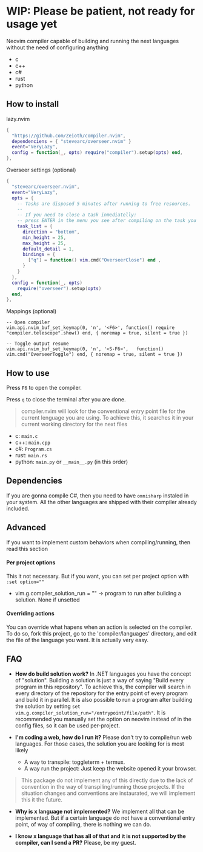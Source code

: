 # WIP: Please be patient, not ready for usage yet 
Neovim compiler capable of building and running the next languages without the need of configuring anything

* c
* c++
* c#
* rust
* python

## How to install
lazy.nvim
```lua
{
  "https://github.com/Zeioth/compiler.nvim",
  dependenciens = { "stevearc/overseer.nvim" }
  event="VeryLazy",
  config = function(_, opts) require("compiler").setup(opts) end,
},
```

Overseer settings (optional)
```lua
{
  "stevearc/overseer.nvim",
  event="VeryLazy",
  opts = {
    -- Tasks are disposed 5 minutes after running to free resources.
    --
    -- If you need to close a task inmediatelly:
    -- press ENTER in the menu you see after compiling on the task you wanna close.
    task_list = {
      direction = "bottom",
      min_height = 25,
      max_height = 25,
      default_detail = 1,
      bindings = {
        ["q"] = function() vim.cmd("OverseerClose") end ,
      }
    }
  },
  config = function(_, opts)
    require("overseer").setup(opts)
  end,
},
```
Mappings (optional)
```
-- Open compiler
vim.api.nvim_buf_set_keymap(0, 'n', '<F6>', function() require "compiler.telescope".show() end, { noremap = true, silent = true })

-- Toggle output resume
vim.api.nvim_buf_set_keymap(0, 'n', '<S-F6>',   function() vim.cmd("OverseerToggle") end, { noremap = true, silent = true })
```

## How to use
Press `F6` to open the compiler.

Press `q` to close the terminal after you are done.

> compiler.nvim will look for the conventional entry point file for the current lenguage you are using. To achieve this, it searches it in your current working directory for the next files

  * c: `main.c`
  * c++: `main.cpp`
  * c#: `Program.cs`
  * rust: `main.rs`
  * python: `main.py` or `__main__.py` (in this order)

## Dependencies
If you are gonna compile C#, then you need to have `omnisharp` instaled in your system. All the other languages are shipped with their compiler already included.

## Advanced
If you want to implement custom behaviors when compiling/running, then read this section

#### Per project options
This it not necessary. But if you want, you can set per project option with `:set option=""`

* vim.g.compiler_solution_run = "" → program to run after building a solution. None if unsetted

#### Overriding actions
You can override what hapens when an action is selected on the compiler. To do so, fork this project, go to the 'compiler/languages' directory, and edit the file of the language you want. It is actually very easy.

## FAQ

* **How do build solution work?** In .NET languages you have the concept of "solution". Building a solution is just a way of saying "Build every program in this repository". To achieve this, the compiler will search in every directory of the repository for the entry point of every program and build it in parallel. It is also possible to run a program after building the solution by setting `set vim.g.compiler_solution_run="/entrypoint/file/path"`. It is recommended you manually set the option on neovim instead of in the config files, so it can be used per-project.

* **I'm coding a web, how do I run it?** Please don't try to compile/run web languages. For those cases, the solution you are looking for is most likely

  * A way to transpile: toggleterm + termux.
  * A way run the project: Just keep the website opened it your browser.
  
 > This package do not implement any of this directly due to the lack of convention in the way of transpiling/running those projects. If the situation changes and conventions are instaurated, we will implement this it the future.

* **Why is x language not implemented?** We implement all that can be implemented. But if a certain language do not have a conventional entry point, of way of compiling, there is nothing we can do.

* **I know x language that has all of that and it is not supported by the compiler, can I send a PR?** Please, be my guest.
